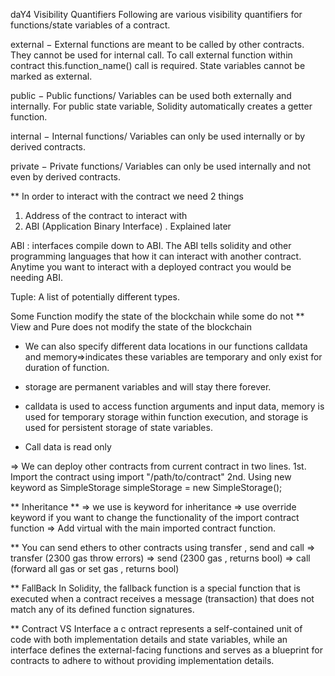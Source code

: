 daY4
Visibility Quantifiers
Following are various visibility quantifiers for functions/state variables of a contract.

external − External functions are meant to be called by other contracts. They cannot be used for internal call. To call external function within contract this.function_name() call is required. State variables cannot be marked as external.

public − Public functions/ Variables can be used both externally and internally. For public state variable, Solidity automatically creates a getter function.

internal − Internal functions/ Variables can only be used internally or by derived contracts.

private − Private functions/ Variables can only be used internally and not even by derived contracts.


** In order to interact with the contract we need 2 things
1. Address of the contract to interact with
2. ABI (Application Binary Interface) . Explained later

ABI : interfaces compile down to ABI.
The ABI tells solidity and other programming languages that how it can interact with another contract.
Anytime you want to interact with a deployed contract you would be needing ABI.


Tuple: A list of potentially different types.

Some Function modify the state of the blockchain while some do not
** View and Pure does not modify the state of the blockchain

* We can also specify different data locations in our functions
calldata and memory=>indicates these variables are temporary and only exist for duration of function.
* storage are permanent variables and will stay there forever.

* calldata is used to access function arguments and input data, memory is used for temporary storage within function execution, and storage is used for persistent storage of state variables.
* Call data is read only 

=> We can deploy other contracts from current contract in two lines.
1st. Import the contract using import "/path/to/contract"
2nd. Using new keyword as SimpleStorage simpleStorage = new SimpleStorage();

** Inheritance **
=> we use is keyword for inheritance
=> use override keyword if you want to change the functionality of the import contract function
=> Add virtual with the main imported contract function.

** You can send ethers to other contracts using transfer , send and call
=> transfer (2300 gas throw errors)
=> send (2300 gas , returns bool)
=> call (forward all gas or set gas , returns bool)

** FallBack
In Solidity, the fallback function is a special function that is executed when a contract receives a message (transaction) that does not match any of its defined function signatures. 

** Contract VS Interface
a c ontract represents a self-contained unit of code with both implementation details and state variables, while an interface defines the external-facing functions and serves as a blueprint for contracts to adhere to without providing implementation details.
